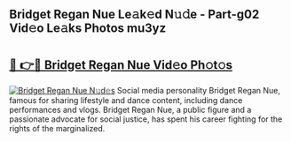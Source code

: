 ## Bridget Regan Nue Le𝚊k𝚎d N𝚞𝚍e - Part-g02 Vid𝚎o Le𝚊ks Photos mu3yz

# <h2><a href="http://fbar8l0.evod.top/?m=Bridget+Regan+Nue">🔗 👉🔴 Bridget Regan Nue Vid𝚎o Ph𝚘t𝚘s</a></h2>

[![Bridget Regan Nue N𝚞d𝚎s](https://i.imgur.com/8V9OHl7.gif)](http://fbar8l0.evod.top/?m=Bridget+Regan+Nue)
Social media personality Bridget Regan Nue, famous for sharing lifestyle and dance content, including dance performances and vlogs. Bridget Regan Nue, a public figure and a passionate advocate for social justice, has spent his career fighting for the rights of the marginalized. 
